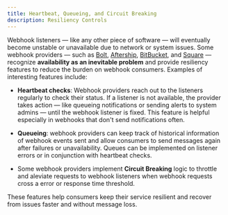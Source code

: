 ```yaml
---
title: Heartbeat, Queueing, and Circuit Breaking
description: Resiliency Controls
--- 
```



[comment]: <TODO: @sudobinbash: Future: Break sections into categories>

Webhook listeners — like any other piece of software — will eventually become unstable or unavailable due to network or system issues. Some webhook providers — such as [Bolt](https://help.bolt.com/developers/guides/webhooks/webhook-failure-notifications/), [Aftership](https://www.aftership.com/docs/aftership/webhook/webhook-overview#retry-webhooks), [BitBucket](https://confluence.atlassian.com/bitbucketserver/manage-webhooks-938025878.html#Managewebhooks-Circuitbreaking), and [Square](https://developer.squareup.com/docs/webhooks/overview#notification-retries) — recognize **availability as an inevitable problem** and provide resiliency features to reduce the burden on webhook consumers. Examples of interesting features include:

- **Heartbeat checks**: Webhook providers reach out to the listeners regularly to check their status. If a listener is not available, the provider takes action — like queueing notifications or sending alerts to system admins — until the webhook listener is fixed. This feature is helpful especially in webhooks that don't send notifications often.

- **Queueing**: webhook providers can keep track of historical information of webhook events sent and allow consumers to send messages again after failures or unavailability. Queues can be implemented on listener errors or in conjunction with heartbeat checks.

- Some webhook providers implement **Circuit Breaking** logic to throttle and aleviate requests to webhook listeners when webhook requests cross a error or response time threshold.

These features help consumers keep their service resilient and recover from issues faster and without message loss. 

